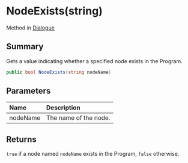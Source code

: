 # NodeExists(string)

Method in [Dialogue](/api/csharp/yarn.dialogue.md)

## Summary


Gets a value indicating whether a specified node exists in the
Program.


```csharp
public bool NodeExists(string nodeName)
```

## Parameters

|Name|Description|
|:---|:---|
|nodeName|The name of the node.|

## Returns

<code>true</code>  if a node named `nodeName`
exists in the Program,  <code>false</code> 
otherwise.

